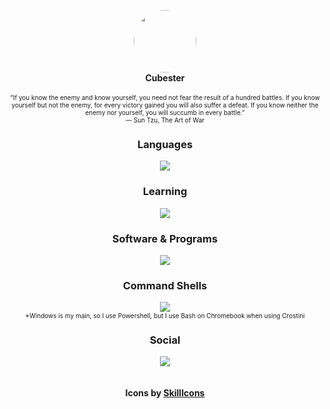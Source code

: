 <p align="center">
  <img width="100" style="border-radius: 50%" src="https://avatars.githubusercontent.com/u/78769806?v=4">
  <br>
  <b>Cubester</b>
  <br>
  <br>
  <span style="font-size:10px;!important">“If you know the enemy and know yourself, you need not fear the result of a hundred battles. If you know yourself but not the enemy, for every victory gained you will also suffer a defeat. If you know neither the enemy nor yourself, you will succumb in every battle.”</span> 
  <br>
  <span style="font-size:10px;!important"> ― Sun Tzu, The Art of War</span>
</p>

<div align="center">
  <h3>Languages</h3>
  <img src="https://skillicons.dev/icons?i=js,python,lua,haxe,html">
  <h3>Learning</h3>
  <img src="https://skillicons.dev/icons?i=css,markdown,java">
  <h3>Software & Programs</h3>
  <img src="https://skillicons.dev/icons?i=vscode,git,blender,haxeflixel,raspberrypi">
  <h3>Command Shells</h3>
  <img src="https://skillicons.dev/icons?i=powershell,bash">
  <br>
  <span style="font-size:10px;!important">*Windows is my main, so I use Powershell, but I use Bash on Chromebook when using Crostini</span>
  <h3>Social</h3>
  <img src="https://skillicons.dev/icons?i=discord,linkedin">
  <br/>
  <br/>
  <br/>
  <b>Icons by <a href="https://skillicons.dev">SkillIcons</a></b>
</div>
<!--TODO | Revamp-->